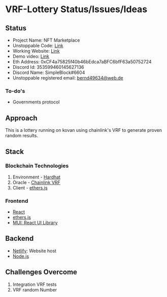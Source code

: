# VRF-Lottery Status/Issues/Ideas

## Status

- Project Name: NFT Marketplace
- Unstoppable Code: [Link](https://github.com/Stefan1612/UD-Hackathon-Lottery/blob/master/src/App.js)
- Working Website: [Link](https://quiet-dragon-f4e178.netlify.app/)
- Demo video: [Link](https://www.youtube.com/watch?v=Ibocwi2B-A4)
- Eth Address: 0xCF4a75825f40b46bEdca7aBFC6bfF63a50752724
- Discord Id: 353599460145627136
- Discord Name: SimpleBlock#6604
- Unstoppable registered email: bernd49634@web.de



### To-do's

- Governments protocol

## Approach

This is a lottery running on kovan using chainlink's VRF to generate proven random results.

## Stack

### Blockchain Technologies

1. Environment - [Hardhat](https://hardhat.org/)
2. Oracle - [Chainlink VRF](https://docs.chain.link/docs/chainlink-vrf/)
3. Client - [ethers.js](https://docs.ethers.io/v5/)

### Frontend

- [React](https://reactjs.org/)
- [ethers.js](https://docs.ethers.io/v5/)
- [MUI: React UI Library](https://mui.com/)

## Backend

- [Netlify](https://www.netlify.com/): Website host
- [Node.js](https://nodejs.org/en/)

## Challenges Overcome

1. Integration VRF tests
2. VRF random Number
